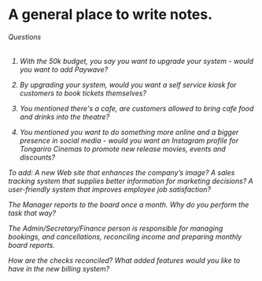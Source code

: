 # A general place to write notes.
<h6> Questions <h6>
  
  1. With the 50k budget, you say you want to upgrade your system - would you want to add Paywave?
  
  2. By upgrading your system, would you want a self service kiosk for customers to book tickets themselves?
  
  3. You mentioned there's a cafe, are customers allowed to bring cafe food and drinks into the theatre?
  
  4. You mentioned you want to do something more online and a bigger presence in social media - would you want an Instagram profile for Tongariro Cinemas to promote new release movies, events and discounts?
  
  To add: A new Web site that enhances the company’s image?
  A sales tracking system that supplies better information for marketing decisions?
  A user-friendly system that improves employee job satisfaction?
 
The Manager reports to the board once a month. 
 Why do you perform the task that way?

The Admin/Secretary/Finance person is responsible for managing bookings, and cancellations, reconciling income and preparing monthly board reports. 

How are the checks reconciled?
 What added features would you like to have in the new billing system?
  
